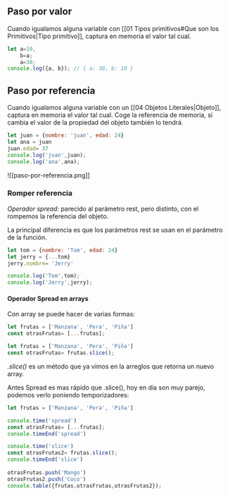 ## Paso por valor

Cuando igualamos alguna variable con [[01 Tipos primitivos#Que son los Primitivos|Tipo primitivo]], captura en memoria el valor tal cual.

```javascript title='Paso por valor'
let a=10,
    b=a;
    a=30;
console.log({a, b}); // { a: 30, b: 10 }
```

## Paso por referencia

Cuando igualamos alguna variable con un [[04 Objetos Literales|Objeto]], captura en memoria el valor tal cual. Coge la referencia de memoria, si cambia el valor de la propiedad del objeto también lo tendrá.

```javascript title='Paso por referencia'
let juan = {nombre: 'juan', edad: 24}
let ana = juan
juan.edad= 37
console.log('juan',juan);
console.log('ana',ana);
```

![[paso-por-referencia.png]]

### Romper referencia

_Operador spread_: parecido al parámetro rest, pero distinto, con el rompemos la referencia del objeto.

La principal diferencia es que los parámetros rest se usan en el parámetro de la función.

```javascript title='Romper Referencia'
let tom = {nombre: 'Tom', edad: 24}
let jerry = {...tom}
jerry.nombre= 'Jerry'

console.log('Tom',tom);
console.log('Jerry',jerry);
```

#### Operador Spread en arrays

Con array se puede hacer de varias formas:

```javascript title="Referencia rota por spread"
let frutas = ['Manzana', 'Pera', 'Piña']
const otrasFrutas= [...frutas];
```

```javascript title="Referencia rota por .slice()"
let frutas = ['Manzana', 'Pera', 'Piña']
const otrasFrutas= frutas.slice();
```

_.slice()_ es un método que ya vimos en la arreglos que retorna un nuevo array.

Antes Spread es mas rápido que .slice(), hoy en día son muy parejo, podemos verlo poniendo temporizadores:

```javascript title="Referencia rota por .slice()"
let frutas = ['Manzana', 'Pera', 'Piña']

console.time('spread')
const otrasFrutas= [...frutas];
console.timeEnd('spread') 

console.time('slice')
const otrasFrutas2= frutas.slice();
console.timeEnd('slice')
  
otrasFrutas.push('Mango')
otrasFrutas2.push('Coco')
console.table({frutas,otrasFrutas,otrasFrutas2});
```

